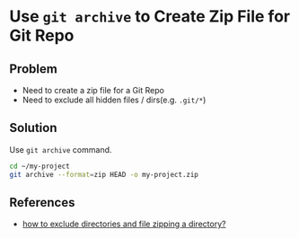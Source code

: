 # Use `git archive` to Create Zip File for Git Repo

## Problem
* Need to create a zip file for a Git Repo
* Need to exclude all hidden files / dirs(e.g. `.git/*`)

## Solution
Use `git archive` command.

```bash
cd ~/my-project
git archive --format=zip HEAD -o my-project.zip
```

## References
* [how to exclude directories and file zipping a directory?](https://askubuntu.com/questions/371579/how-to-exclude-directories-and-file-zipping-a-directory)
